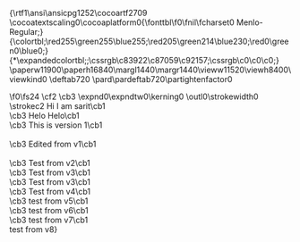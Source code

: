 {\rtf1\ansi\ansicpg1252\cocoartf2709
\cocoatextscaling0\cocoaplatform0{\fonttbl\f0\fnil\fcharset0 Menlo-Regular;}
{\colortbl;\red255\green255\blue255;\red205\green214\blue230;\red0\green0\blue0;}
{\*\expandedcolortbl;;\cssrgb\c83922\c87059\c92157;\cssrgb\c0\c0\c0;}
\paperw11900\paperh16840\margl1440\margr1440\vieww11520\viewh8400\viewkind0
\deftab720
\pard\pardeftab720\partightenfactor0

\f0\fs24 \cf2 \cb3 \expnd0\expndtw0\kerning0
\outl0\strokewidth0 \strokec2 Hi I am sarit\cb1 \
\cb3 Helo Helo\cb1 \
\cb3 This is version 1\cb1 \
\
\cb3 Edited from v1\cb1 \
\
\cb3 Test from v2\cb1 \
\cb3 Test from v3\cb1 \
\cb3 Test from v3\cb1 \
\cb3 Test from v4\cb1 \
\cb3 test from v5\cb1 \
\cb3 test from v6\cb1 \
\cb3 test from v7\cb1 \
test from v8}